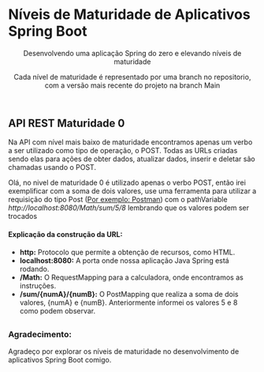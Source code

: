 <h1>Níveis de Maturidade de Aplicativos Spring Boot</h1>
<header>
  <p>Desenvolvendo uma aplicação Spring do zero e elevando níveis de maturidade</p>
  <p>Cada nível de maturidade é representado por uma branch no repositorio, com a versão mais recente do projeto na branch Main</p>
</header>

<section>
  <div>
  <h2>API REST Maturidade 0</h2>
  <p>Na API com nível mais baixo de maturidade encontramos apenas um verbo a ser utilizado como tipo de operação, o POST. Todas as URLs criadas sendo elas para ações de obter dados, atualizar dados, inserir e deletar são chamadas usando o POST.</p>

  <p>Olá, no nivel de maturidade 0 é utilizado apenas o verbo POST, então irei exemplificar com a soma de dois valores, use uma ferramenta para utilizar a requisição do tipo Post (<a href="https://www.postman.com">Por exemplo: Postman</a>) com o pathVariable <i>http://localhost:8080/Math/sum/5/8</i> lembrando que os valores podem ser trocados</p>

  <section>
  <h4>Explicação da construção da URL:</h4>
      <ul>
        <li><strong>http:</strong> Protocolo que permite a obtenção de recursos, como HTML.</li>
        <li><strong>localhost:8080:</strong> A porta onde nossa aplicação Java Spring está rodando.</li>
        <li><strong>/Math:</strong> O RequestMapping para a calculadora, onde encontramos as instruções.</li>
        <li><strong>/sum/{numA}/{numB}:</strong> O PostMapping que realiza a soma de dois valores, {numA} e {numB}. Anteriormente informei os valores 5 e 8 como podem observar.</li>
      </ul>
  </section>
  </div>
</section>

##
<footer>
  <h3>Agradecimento:</h3>
  <p> Agradeço por explorar os níveis de maturidade no desenvolvimento de aplicativos Spring Boot comigo.</p>
</footer>
